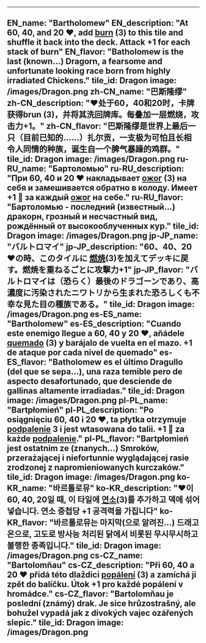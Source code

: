 ---

EN_name: "Bartholomew"
EN_description: "At 60, 40, and 20 ❤️, add  <u>burn</u> (3) to this tile and shuffle it back into the deck. Attack +1 for each stack of burn"
EN_flavor: "Batholomew is the last (known…) Dragorn, a fearsome and unfortunate looking race born from highly irradiated Chickens."
tile_id: Dragon
image: /images/Dragon.png
zh-CN_name: "巴斯隆缪"
zh-CN_description: "❤️处于60，40和20时，卡牌获得brun (3)，并将其洗回牌库。每叠加一层燃烧，攻击力+1。"
zh-CN_flavor: "巴斯隆缪是世界上最后一只（目前已知的……）扎尔贡，一支极为可怕且长相令人同情的种族，诞生自一个脾气暴躁的鸡群。"
tile_id: Dragon
image: /images/Dragon.png
ru-RU_name: "Бартоломью"
ru-RU_description: "При 60, 40 и 20 ❤️ накладывает  <u>ожог</u> (3) на себя и замешивается обратно в колоду. Имеет +1 🔸 за каждый  <u>ожог</u> на себе."
ru-RU_flavor: "Бартоломью - последний (известный...) дракорн, грозный и несчастный вид, рождённый от высокооблученных кур."
tile_id: Dragon
image: /images/Dragon.png
jp-JP_name: "バルトロマイ"
jp-JP_description: "60、40、20❤️の時、このタイルに <u>燃焼</u>(3)を加えてデッキに戻す。燃焼を重ねるごとに攻撃力+1"
jp-JP_flavor: "バルトロマイは（恐らく）最後のドラゴーンであり、高濃度に汚染されたニワトリから生まれた恐ろしくも不幸な見た目の種族である。"
tile_id: Dragon
image: /images/Dragon.png
es-ES_name: "Bartholomew"
es-ES_description: "Cuando este enemigo llegue a 60, 40 y 20 ❤️, añádele  <u>quemado</u> (3) y barájalo de vuelta en el mazo. +1 de ataque por cada nivel de quemado"
es-ES_flavor: "Batholomew es el último Dragullo (del que se sepa…), una raza temible pero de aspecto desafortunado, que desciende de gallinas altamente irradiadas."
tile_id: Dragon
image: /images/Dragon.png
pl-PL_name: "Bartpłomień"
pl-PL_description: "Po osiągnięciu 60, 40 i 20 ❤️, ta płytka otrzymuje  <u>podpalenie</u> 3 i jest wtasowana do talii. +1 🔸 za każde  <u>podpalenie</u>."
pl-PL_flavor: "Bartpłomień jest ostatnim ze (znanych...) Smroków, przerażającej i niefortunnie wyglądającej rasie zrodzonej z napromieniowanych kurczaków."
tile_id: Dragon
image: /images/Dragon.png
ko-KR_name: "바르톨로뮤"
ko-KR_description: "❤️이 60, 40, 20일 때, 이 타일에  <u>연소</u>(3)를 추가하고 덱에 섞어 넣습니다. 연소 중첩당 +1 공격력을 가집니다"
ko-KR_flavor: "바르톨로뮤는 마지막(으로 알려진...) 드래고온으로, 고도로 방사능 처리된 닭에서 비롯된 무시무시하고 불행한 종족입니다."
tile_id: Dragon
image: /images/Dragon.png
cs-CZ_name: "Bartolomňau"
cs-CZ_description: "Při 60, 40 a 20 ❤️ přidá této dlaždici  <u>popálení</u> (3) a zamíchá ji zpět do balíčku. Útok +1 pro každé popálení v hromádce."
cs-CZ_flavor: "Bartolomňau je poslední (známý) drak. Je sice hrůzostrašný, ale bohužel vypadá jak z divokých vajec ozářených slepic."
tile_id: Dragon
image: /images/Dragon.png
---